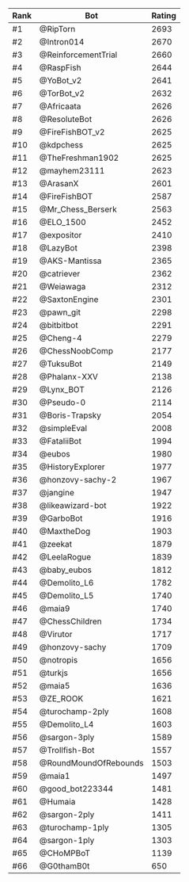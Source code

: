 Rank|Bot|Rating
---|---|---
#1|@RipTorn|2693
#2|@Intron014|2670
#3|@ReinforcementTrial|2660
#4|@RaspFish|2644
#5|@YoBot_v2|2641
#6|@TorBot_v2|2632
#7|@Africaata|2626
#8|@ResoluteBot|2626
#9|@FireFishBOT_v2|2625
#10|@kdpchess|2625
#11|@TheFreshman1902|2625
#12|@mayhem23111|2623
#13|@ArasanX|2601
#14|@FireFishBOT|2587
#15|@Mr_Chess_Berserk|2563
#16|@ELO_1500|2452
#17|@expositor|2410
#18|@LazyBot|2398
#19|@AKS-Mantissa|2365
#20|@catriever|2362
#21|@Weiawaga|2312
#22|@SaxtonEngine|2301
#23|@pawn_git|2298
#24|@bitbitbot|2291
#25|@Cheng-4|2279
#26|@ChessNoobComp|2177
#27|@TuksuBot|2149
#28|@Phalanx-XXV|2138
#29|@Lynx_BOT|2126
#30|@Pseudo-0|2114
#31|@Boris-Trapsky|2054
#32|@simpleEval|2008
#33|@FataliiBot|1994
#34|@eubos|1980
#35|@HistoryExplorer|1977
#36|@honzovy-sachy-2|1967
#37|@jangine|1947
#38|@likeawizard-bot|1922
#39|@GarboBot|1916
#40|@MaxtheDog|1903
#41|@zeekat|1879
#42|@LeelaRogue|1839
#43|@baby_eubos|1812
#44|@Demolito_L6|1782
#45|@Demolito_L5|1740
#46|@maia9|1740
#47|@ChessChildren|1734
#48|@Virutor|1717
#49|@honzovy-sachy|1709
#50|@notropis|1656
#51|@turkjs|1656
#52|@maia5|1636
#53|@ZE_ROOK|1621
#54|@turochamp-2ply|1608
#55|@Demolito_L4|1603
#56|@sargon-3ply|1589
#57|@Trollfish-Bot|1557
#58|@RoundMoundOfRebounds|1503
#59|@maia1|1497
#60|@good_bot223344|1481
#61|@Humaia|1428
#62|@sargon-2ply|1411
#63|@turochamp-1ply|1305
#64|@sargon-1ply|1303
#65|@CHoMPBoT|1139
#66|@G0thamB0t|650

